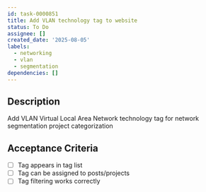 ```yaml
---
id: task-0000851
title: Add VLAN technology tag to website
status: To Do
assignee: []
created_date: '2025-08-05'
labels:
  - networking
  - vlan
  - segmentation
dependencies: []
---
```


## Description

Add VLAN Virtual Local Area Network technology tag for network segmentation project categorization

## Acceptance Criteria

- [ ] Tag appears in tag list
- [ ] Tag can be assigned to posts/projects
- [ ] Tag filtering works correctly
